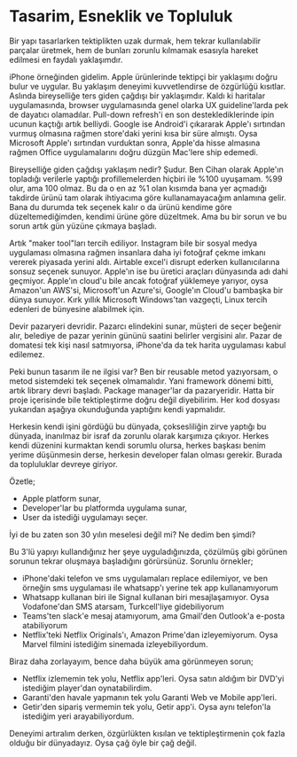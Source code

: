 # Tasarim, Esneklik ve Topluluk

Bir yapı tasarlarken tektiplikten uzak durmak, hem tekrar kullanılabilir
parçalar üretmek, hem de bunları zorunlu kılmamak esasıyla hareket edilmesi en
faydalı yaklaşımdır.

iPhone örneğinden gidelim. Apple ürünlerinde tektipçi bir yaklaşımı doğru bulur
ve uygular.  Bu yaklaşım deneyimi kuvvetlendirse de özgürlüğü kısıtlar. Aslında
bireyselliğe ters giden çağdışı bir yaklaşımdır. Kaldı ki haritalar
uygulamasında, browser uygulamasında genel olarka UX guideline'larda pek de
dayatıcı olamadılar. Pull-down refresh'i en son desteklediklerinde ipin ucunun
kaçtığı artık belliydi. Google ise Android'i çıkararak Apple'ı sırtından vurmuş
olmasına rağmen store'daki yerini kısa bir süre almıştı.  Oysa Microsoft
Apple'ı sırtından vurduktan sonra, Apple'da hisse almasına rağmen Office
uygulamalarını doğru düzgün Mac'lere ship edemedi.

Bireyselliğe giden çağdışı yaklaşım nedir? Şudur. Ben Cihan olarak Apple'ın
topladığı verilerle yaptığı profillemelerden hiçbiri ile %100 uyuşamam. %99
olur, ama 100 olmaz.  Bu da o en az %1 olan kısımda bana yer açmadığı takdirde
ürünü tam olarak ihtiyacıma göre kullanamayacağım anlamına gelir. Bana du
durumda tek seçenek kalır o da ürünü kendime göre düzeltemediğimden, kendimi
ürüne göre düzeltmek. Ama bu bir sorun ve bu sorun artık gün yüzüne çıkmaya
başladı.

Artık "maker tool"ları tercih ediliyor. Instagram bile bir sosyal medya
uygulaması olmasına rağmen insanlara daha iyi fotoğraf çekme imkanı vererek
piyasada yerini aldı. Airtable excel'i disrupt ederken kullanıcılarına sonsuz
seçenek sunuyor. Apple'ın ise bu üretici araçları dünyasında adı dahi geçmiyor.
Apple'ın cloud'u bile ancak fotoğraf yüklemeye yarıyor, oysa Amazon'un AWS'si,
Microsoft'un Azure'si, Google'ın Cloud'u bambaşka bir dünya sunuyor.  Kırk
yıllık Microsoft Windows'tan vazgeçti, Linux tercih edenleri de bünyesine
alabilmek için.

Devir pazaryeri devridir. Pazarcı elindekini sunar, müşteri de seçer beğenir
alır, belediye de pazar yerinin gününü saatini belirler vergisini alır. Pazar
de domatesi tek kişi nasıl satmıyorsa, iPhone'da da tek harita uygulaması kabul
edilemez.

Peki bunun tasarım ile ne ilgisi var? Ben bir reusable metod yazıyorsam, o
metod sistemdeki tek seçenek olmamalıdır. Yani framework dönemi bitti, artık
library devri başladı. Package manager'lar da pazaryeridir. Hatta bir proje
içerisinde bile tektipleştirme doğru değil diyebilirim. Her kod dosyası
yukarıdan aşağıya okunduğunda yaptığını kendi yapmalıdır.

Herkesin kendi işini gördüğü bu dünyada, çoksesliliğin zirve yaptığı bu
dünyada, inanılmaz bir israf da zorunlu olarak karşımıza çıkıyor. Herkes kendi
düzenini kurmaktan kendi sorumlu olursa, herkes başkası benim yerime düşünmesin
derse, herkesin developer falan olması gerekir. Burada da topluluklar devreye
giriyor.

Özetle;

- Apple platform sunar,
- Developer'lar bu platformda uygulama sunar,
- User da istediği uygulamayı seçer.

İyi de bu zaten son 30 yılın meselesi değil mi? Ne dedim ben şimdi?

Bu 3'lü yapıyı kullandığınız her şeye uyguladığınızda, çözülmüş gibi görünen
sorunun tekrar oluşmaya başladığını görürsünüz. Sorunlu örnekler;

- iPhone'daki telefon ve sms uygulamaları replace edilemiyor, ve ben örneğin
  sms uygulaması ile whatsapp'ı yerine tek app kullanamıyorum
- Whatsapp kullanan biri ile Signal kullanan biri mesajlaşamıyor. Oysa
  Vodafone'dan SMS atarsam, Turkcell'liye gidebiliyorum
- Teams'ten slack'e mesaj atamıyorum, ama Gmail'den Outlook'a e-posta
  atabiliyorum
- Netflix'teki Netflix Originals'ı, Amazon Prime'dan izleyemiyorum. Oysa Marvel
  filmini istediğim sinemada izleyebiliyordum.

Biraz daha zorlayayım, bence daha büyük ama görünmeyen sorun;

- Netflix izlememin tek yolu, Netflix app'leri. Oysa satın aldığım bir DVD'yi
  istediğim player'dan oynatabilirdim.
- Garanti'den havale yapmanın tek yolu Garanti Web ve Mobile app'leri.
- Getir'den sipariş vermemin tek yolu, Getir app'i. Oysa aynı telefon'la
  istediğim yeri arayabiliyordum.

Deneyimi artıralım derken, özgürlükten kısılan ve tektipleştirmenin çok fazla
olduğu bir dünyadayız. Oysa çağ öyle bir çağ değil.
